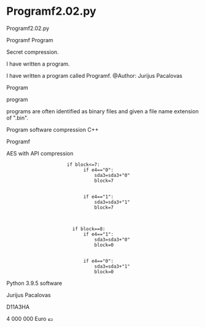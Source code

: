 # Programf2.02.py
Programf2.02.py


Programf Program

Secret compression.

I have written a program.

I have written a program called Programf. @Author: Jurijus Pacalovas

Program

program

programs are often identified as binary files and given a file name extension of ".bin".

Program software compression C++

Programf

AES with API compression

                          if block<=7:
                                if e4=="0":
                                    sda3=sda3+"0"
                                    block=7
                                

                                if e4=="1":
                                    sda3=sda3+"1"
                                    block=7

                                
                                    
                            if block==8:
                                if e4=="1":
                                    sda3=sda3+"0"
                                    block=0
                                
                                    
                                if e4=="0":
                                    sda3=sda3+"1"
                                    block=0
Python 3.9.5 software

Jurijus Pacalovas

D11A3HA

4 000 000 Euro 💶
